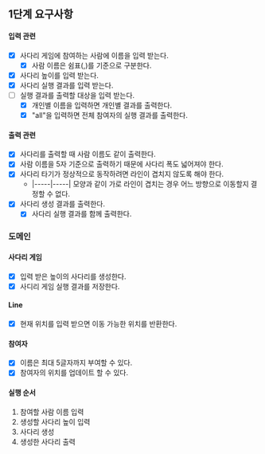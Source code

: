 ## 1단계 요구사항

#### 입력 관련

- [x] 사다리 게임에 참여하는 사람에 이름을 입력 받는다.
    - [x] 사람 이름은 쉼표(,)를 기준으로 구분한다.
- [x] 사다리 높이를 입력 받는다.
- [x] 사다리 실행 결과를 입력 받는다.
- [ ] 실행 결과를 출력할 대상을 입력 받는다.
    - [x] 개인별 이름을 입력하면 개인별 결과를 출력한다.
    - [x] "all"을 입력하면 전체 참여자의 실행 결과를 출력한다.

#### 출력 관련

- [x] 사다리를 출력할 때 사람 이름도 같이 출력한다.
- [x] 사람 이름을 5자 기준으로 출력하기 때문에 사다리 폭도 넓어져야 한다.
- [x] 사다리 타기가 정상적으로 동작하려면 라인이 겹치지 않도록 해야 한다.
    - |-----|-----| 모양과 같이 가로 라인이 겹치는 경우 어느 방향으로 이동할지 결정할 수 없다.
- [x] 사다리 생성 결과를 출력한다.
  - [x] 사다리 실행 결과를 함께 출력한다.

### 도메인

#### 사다리 게임

- [x] 입력 받은 높이의 사다리를 생성한다.
- [x] 사디리 게임 실행 결과를 저장한다.

#### Line

- [x] 현재 위치를 입력 받으면 이동 가능한 위치를 반환한다.

#### 참여자

- [x] 이름은 최대 5글자까지 부여할 수 있다.
- [x] 참여자의 위치를 업데이트 할 수 있다.

#### 실행 순서

1. 참여할 사람 이름 입력
2. 생성할 사다리 높이 입력
3. 사다리 생성
4. 생성한 사다리 출력
